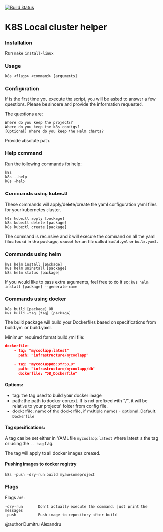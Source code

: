 [![Build Status](https://travis-ci.org/pathristikon/k8s-applier.svg?branch=master)](https://travis-ci.org/pathristikon/k8s-applier)

# K8S Local cluster helper

### Installation

Run `make install-linux`

### Usage

`k8s <flags> <command> [arguments]`

### Configuration

If is the first time you execute the script, you will be asked to answer a few questions.
Please be sincere and provide the information requested.

The questions are:
    
    Where do you keep the projects?
    Where do you keep the k8s configs?
    [Optional] Where do you keep the Helm charts?

Provide absolute path.

### Help command

Run the following commands for help:

    k8s
    k8s --help
    k8s -help

### Commands using kubectl

These commands will apply/delete/create the yaml configuration yaml files for your
kubernetes cluster.

    k8s kubectl apply [package]
    k8s kubectl delete [package]
    k8s kubectl create [package]

The command is recursive and it will execute the command on all the yaml files found in
the package, except for an file called `build.yml` or `build.yaml`.

### Commands using helm
    k8s helm install [package]
    k8s helm uninstall [package]
    k8s helm status [package]
    
If you would like to pass extra arguments, feel free to do it so:
    `k8s helm install [package] --generate-name`

### Commands using docker
    k8s build [package] OR
    k8s build -tag [tag] [package]
    
The build package will build your Dockerfiles based on specifications from build.yml or build.yaml.

Minimum required format build.yml file:

```json
dockerfile:
    - tag: "mycoolapp:latest"
      path: "infrastructure/mycoolapp"
    
    - tag: "mycoolappdb:3fr5310"
      path: "infrastructure/mycoolapp/db"
      dockerfile: "DB_Dockerfile"
```

#### Options:
- tag: the tag used to build your docker image
- path: the path to docker context. If is not prefixed with "/", it will be relative to
your projects' folder from config file.
- dockerfile: name of the dockerfile, if multiple names - optional. Default: `Dockerfile`

#### Tag specifications:

A tag can be set either in YAML file `mycoolapp:latest` where latest is the tag or using the 
`-- tag` flag.

The tag will apply to all docker images created.

#### Pushing images to docker registry
`k8s -push -dry-run build myawesomeproject`

### Flags
Flags are:
    
    -dry-run       Don't actually execute the command, just print the messages 
    -push          Push image to repository after build

@author Dumitru Alexandru